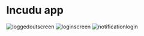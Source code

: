 # Incudu app
 ![loggedoutscreen](https://user-images.githubusercontent.com/41441996/49687110-a3b53880-fafe-11e8-8044-f750ee576fae.jpg)
![loginscreen](https://user-images.githubusercontent.com/41441996/49689552-04566c80-fb23-11e8-8a69-f15ad8a9e307.jpg)
![notificationlogin](https://user-images.githubusercontent.com/41441996/50043814-08cada00-007b-11e9-9761-a879a80a7be7.jpg)